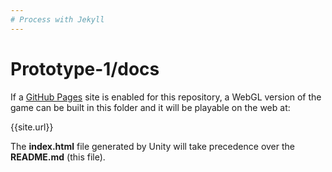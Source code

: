 ```yaml
---
# Process with Jekyll
---
```


# Prototype-1/docs

If a [GitHub Pages][gh-pages] site is enabled for this repository, a WebGL version of the game can be built in this folder and it will be playable on the web at:

   {{site.url}}

The **index.html** file generated by Unity will take precedence over the **README.md** (this file).

[gh-pages]: <https://pages.github.com>
